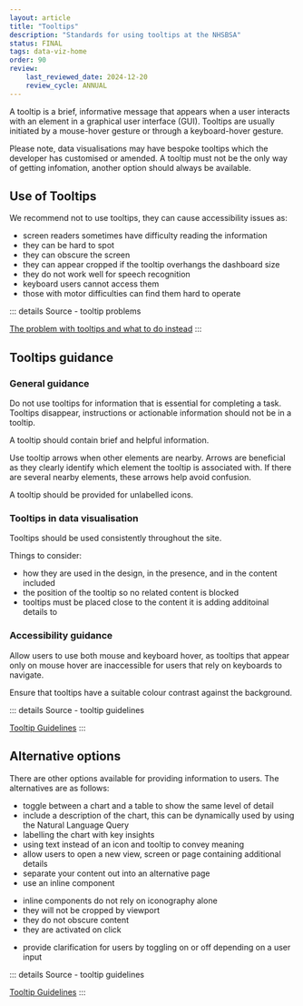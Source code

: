 ```yaml
---
layout: article
title: "Tooltips"
description: "Standards for using tooltips at the NHSBSA"
status: FINAL
tags: data-viz-home
order: 90
review:
    last_reviewed_date: 2024-12-20
    review_cycle: ANNUAL
---
```

A tooltip is a brief, informative message that appears when a user interacts with an element in a graphical user interface (GUI). Tooltips are usually initiated by a mouse-hover gesture or through a keyboard-hover gesture.  
  
Please note, data visualisations may have bespoke tooltips which the developer has customised or amended. A tooltip must not be the only way of getting infomation, another option should always be available.
  
## Use of Tooltips  
  
We recommend not to use tooltips, they can cause accessibility issues as:

- screen readers sometimes have difficulty reading the information
- they can be hard to spot
- they can obscure the screen
- they can appear cropped if the tooltip overhangs the dashboard size
- they do not work well for speech recognition
- keyboard users cannot access them
- those with motor difficulties can find them hard to operate  
  
::: details Source - tooltip problems

[The problem with tooltips and what to do instead][tool 1]
:::
  
## Tooltips guidance

### General guidance
  
Do not use tooltips for information that is essential for completing a task. Tooltips disappear, instructions or actionable information should not be in a tooltip.  
  
A tooltip should contain brief and helpful information.  
  
Use tooltip arrows when other elements are nearby. Arrows are beneficial as they clearly identify which element the tooltip is associated with. If there are several nearby elements, these arrows help avoid confusion.  
  
A tooltip should be provided for unlabelled icons.  
  
### Tooltips in data visualisation  

Tooltips should be used consistently throughout the site.  
  
Things to consider:  
  
- how they are used in the design, in the presence, and in the content included
- the position of the tooltip so no related content is blocked
- tooltips must be placed close to the content it is adding additoinal details to

### Accessibility guidance  
  
Allow users to use both mouse and keyboard hover, as tooltips that appear only on mouse hover are inaccessible for users that rely on keyboards to navigate. 

Ensure that tooltips have a suitable colour contrast against the background.

::: details Source - tooltip guidelines

[Tooltip Guidelines][tool 2]
:::  
  
## Alternative options  
  
There are other options available for providing information to users. The alternatives are as follows:  
  
- toggle between a chart and a table to show the same level of detail
- include a description of the chart, this can be dynamically used by using the Natural Language Query
- labelling the chart with key insights
- using text instead of an icon and tooltip to convey meaning
- allow users to open a new view, screen or page containing additional details
- separate your content out into an alternative page
- use an inline component
* inline components do not rely on iconography alone
* they will not be cropped by viewport
* they do not obscure content
* they are activated on click
- provide clarification for users by toggling on or off depending on a user input
  
::: details Source - tooltip guidelines

[Tooltip Guidelines][tool 2]
:::  

[tool 1]: https://adamsilver.io/blog/the-problem-with-tooltips-and-what-to-do-instead/
[tool 2]: https://www.nngroup.com/articles/tooltip-guidelines/